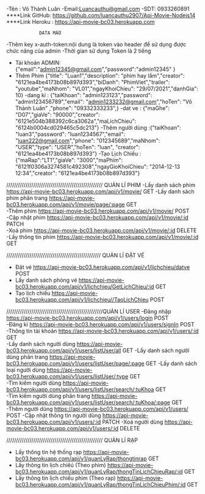 -Tên : Võ Thành Luân
-Email:Luancauthu@gmail.com
-SDT: 0933260891
****Link GitHub:  https://github.com/luancauthu2907/Api-Movie-Nodejs14
****Link Heroku : https://api-movie-bc03.herokuapp.com

                DATA MẪU 
-Thêm key  x-auth-token:nội dung là token  vào header để sử dụng được chức năng của admin
-Thời gian sử dụng Token là 2 tiếng 
- Tài khoản ADMIN: 
 {"email":"admin12345@gmail.com","password":"admin12345" }
- Thêm Phim {"title": "Luan1","description": "phim hay lắm","creator": "6121ea4be4173b08b897d393","biDanh": "PhimViet","trailer": "youtube","maNhom": "VL01","ngayKhoiChieu": "29/07/2021","danhGia": 10}
-dang kí :  {"taiKhoan": "admin123123","password": "admin123456789","email": "admin1233232@gmail.com","hoTen": "Võ Thành Luân" ,"phone": "09332333233",}
-dat ve : {"maGhe": "D07","giaVe": "90000","creator": "6121e504b388392c6ca3062a","maLichChieu": "6124b0004cd029465c5dc213"}
-Thêm người dùng :{"taiKhoan": "luan3","password": "luan1234567","email": "luan222@gmail.com","phone": "012345689","maNhom": "USER","type": "USER","hoTen": "luan", "creator": "6121ea4be4173b08b897d393"}
-Tạo Lịch Chiếu : {"maRap":"LT1","giaVe": "3000","maPhim": "6121f0306a3274581c492308","ngayGioKhoiChieu": "2014-12-13 12:34","creator": "6121ea4be4173b08b897d393"}


////////////////////////////////////////////////// QUẢN LÍ PHIM
 -Lấy danh sách phim                                           https://api-movie-bc03.herokuapp.com/api/v1/movie/                       GET
 -Lấy danh sách phim phân trang                                https://api-movie-bc03.herokuapp.com/api/v1/movie/page/:page             GET             
 -Thêm phim                                                    https://api-movie-bc03.herokuapp.com/api/v1/movie/                       POST           
 -Cập nhật phim                                                https://api-movie-bc03.herokuapp.com/api/v1/movie/:id                    PATCH           
 -Xoá phim                                                     https://api-movie-bc03.herokuapp.com/api/v1/movie/:id                    DELETE    
 -Lấy thông tin phim                                           https://api-movie-bc03.herokuapp.com/api/v1/movie/:id                    GET         



///////////////////////////////////////////////// QUẢN LÍ ĐẶT VÉ 
- Đặt vé                                                      https://api-movie-bc03.herokuapp.com/api/v1/lichchieu/datve                      POST            
- Lấy danh sách phòng vé                                      https://api-movie-bc03.herokuapp.com/api/v1/lichchieu/GetLichChieu/:id           GET            
- Tạo lịch chiếu                                              https://api-movie-bc03.herokuapp.com/api/v1/lichchieu//TaoLichChieu              POST                 


//////////////////////////////////////////////////QUẢN LÍ USER 
 -Đăng nhập                                                   https://api-movie-bc03.herokuapp.com/api/v1/users/login                                  POST       
 -Đăng kí                                                     https://api-movie-bc03.herokuapp.com/api/v1/users/signIn                                 POST  
 -Thông tin tài khoản                                         https://api-movie-bc03.herokuapp.com/api/v1/users/:id                                    GET   
 -Lấy danh sách người dùng                                    https://api-movie-bc03.herokuapp.com/api/v1/users/listUser/all                           GET
 -Lấy danh sách người dùng phân trang                         https://api-movie-bc03.herokuapp.com/api/v1/users/listUser/page/:page                    GET 
 -Lấy danh sách loại người dùng                               https://api-movie-bc03.herokuapp.com/api/v1/users/listUser/:type                         GET         
 -Tìm kiếm người dùng                                         https://api-movie-bc03.herokuapp.com/api/v1/users/listUser/search/:tuKhoa                GET    
 -Tìm kiếm người dùng phân trang                              https://api-movie-bc03.herokuapp.com/api/v1/users/listUser/search/:tuKhoa/:page          GET  
 -Thêm người dùng                                             https://api-movie-bc03.herokuapp.com/api/v1/users/                                       POST
 -Cập nhật thông tin người dùng                               https://api-movie-bc03.herokuapp.com/api/v1/users/:id                                    PATCH
 -Xoá người dùng                                              https://api-movie-bc03.herokuapp.com/api/v1/users/:id                                    DELETE


////////////////////////////////////////////////// QUẢN LÍ RẠP 
- Lấy thông tin hệ thống rạp                                 https://api-movie-bc03.herokuapp.com/api/v1/quanLyRap/thongtinrap                         GET
- Lấy thông tin lịch chiêú (Theo phim)                       https://api-movie-bc03.herokuapp.com/api/v1/quanLyRap/thongTinLichChieuRap/:id            GET
- Lấy thông tin lịch chiếu phim (Theo rạp)                   https://api-movie-bc03.herokuapp.com/api/v1/quanLyRap/thongTinLichChieuPhim/:id           GET  

